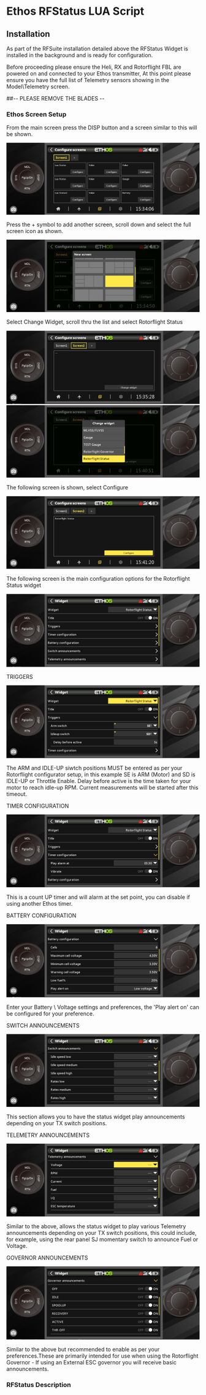 # Ethos RFStatus LUA Script

## Installation

As part of the RFSuite installation detailed above the RFStatus Widget is installed in the background and is ready for configuration.

Before proceeding please ensure the Heli, RX and Rotorflight FBL are powered on and connected to your Ethos transmitter, At this point please ensure you have the full list of Telemetry sensors showing in the Model\Telemetry screen. 

##-- PLEASE REMOVE THE BLADES --


### Ethos Screen Setup

From the main screen press the DISP button and a screen similar to this will be shown.

![Image](https://github.com/jimmy6616/Ethos-RFStatus/blob/IMG/Main_Screen_2.jpg)

Press the + symbol to add another screen, scroll down and select the full screen icon as shown.

![Image](https://github.com/jimmy6616/Ethos-RFStatus/blob/IMG/Main_Screen_3.jpg)

Select Change Widget, scroll thru the list and select Rotorflight Status

![Image](https://github.com/jimmy6616/Ethos-RFStatus/blob/IMG/Main_Screen_4.jpg)
![Image](https://github.com/jimmy6616/Ethos-RFStatus/blob/IMG/Main_Screen_5.jpg)

The following screen is shown, select Configure

![Image](https://github.com/jimmy6616/Ethos-RFStatus/blob/IMG/Main_Screen_6.jpg)

The following screen is the main configuration options for the Rotorflight Status widget

![Image](https://github.com/jimmy6616/Ethos-RFStatus/blob/IMG/Main_Screen_7.jpg)

TRIGGERS

![Image](https://github.com/jimmy6616/Ethos-RFStatus/blob/IMG/Main_Screen_8.jpg)

The ARM and IDLE-UP siwtch positions MUST be entered as per your Rotorflight configurator setup, in this example SE is ARM (Motor) and SD is IDLE-UP or Throttle Enable. Delay before active is the time taken for your motor to reach idle-up RPM. Current measurements will be started after this timeout.

TIMER CONFIGURATION

![Image](https://github.com/jimmy6616/Ethos-RFStatus/blob/IMG/Main_Screen_9.jpg)

This is a count UP timer and will alarm at the set point, you can disable if using another Ethos timer.

BATTERY CONFIGURATION

![Image](https://github.com/jimmy6616/Ethos-RFStatus/blob/IMG/Main_Screen_10.jpg)

Enter your Battery \ Voltage settings and preferences, the 'Play alert on' can be configured for your preference.

SWITCH ANNOUNCEMENTS

![Image](https://github.com/jimmy6616/Ethos-RFStatus/blob/IMG/Main_Screen_11.jpg)

This section allows you to have the status widget play announcements depending on your TX switch positions.

TELEMETRY ANNOUNCEMENTS

![Image](https://github.com/jimmy6616/Ethos-RFStatus/blob/IMG/Main_Screen_12.jpg)

Similar to the above, allows the status widget to play various Telemetry announcements depending on your TX switch positions, this could include, for example, using the rear panel SJ momentary switch to announce Fuel or Voltage.


GOVERNOR ANNOUNCEMENTS

![Image](https://github.com/jimmy6616/Ethos-RFStatus/blob/IMG/Main_Screen_13.jpg)

Similar to the above but recommended to enable as per your preferences.These are primarily intended for use when using the Rotorflight Governor - If using an External ESC governor you will receive basic announcements.


### RFStatus Description
